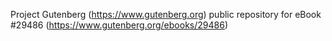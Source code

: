 Project Gutenberg (https://www.gutenberg.org) public repository for eBook #29486 (https://www.gutenberg.org/ebooks/29486)
